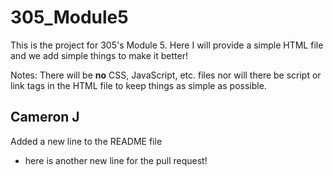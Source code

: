 # 305_Module5

This is the project for 305's Module 5. Here I will provide a simple HTML file and we add simple things to make it better!

Notes: There will be **no** CSS, JavaScript, etc. files nor will there be script or link tags in the HTML file to keep things as simple as possible.


## Cameron J
Added a new line to the README file

* here is another new line for the pull request!
